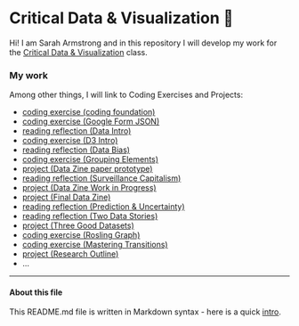 # Critical Data & Visualization 🦕

Hi! I am Sarah Armstrong and in this repository I will develop my work for the [Critical Data & Visualization](https://github.com/leoneckert/critical-data-and-visualization-spring-2021) class.  

### My work

Among other things, I will link to Coding Exercises and Projects:

- [coding exercise (coding foundation)](coding-exercises/coding-foundation)
- [coding exercise (Google Form JSON)](coding-exercise/FirstGoogleForm)
- [reading reflection (Data Intro)](reading-reflections/DataIntro.md)
- [coding exercise (D3 Intro)](coding-exercises/d3Basic)
- [reading reflection (Data Bias)](reading-reflections/DataBias.md)
- [coding exercise (Grouping Elements)](coding-exercises/grouping-elements)
- [project (Data Zine paper prototype)](projects/datazine-template/DataZinePrototype.pdf)
- [reading reflection (Surveillance Capitalism)](reading-reflections/Surveillance-Capitalism.md)
- [project (Data Zine Work in Progress)](projects/datazine-template/cover.html)
- [project (Final Data Zine)](projects/FinalDataZine/cover.html)
- [reading reflection (Prediction & Uncertainty)](reading-reflections/Prediction&Uncertainty.md)
- [reading reflection (Two Data Stories)](reading-reflections/TwoDataStories.md)
- [project (Three Good Datasets)](projects/DataStoryContextualReport/ThreeGoodDataSets.md)
- [coding exercise (Rosling Graph)](coding-exercises/rosling-start/index.html)
- [coding exercise (Mastering Transitions)](coding-exercises/lab7-start/index.html)
- [project (Research Outline)](projects/Research-Outline/JEOPARDY_QUESTIONS1.json)
- ...


---
#### About this file
This README.md file is written in Markdown syntax - here is a quick [intro](https://guides.github.com/features/mastering-markdown/).
